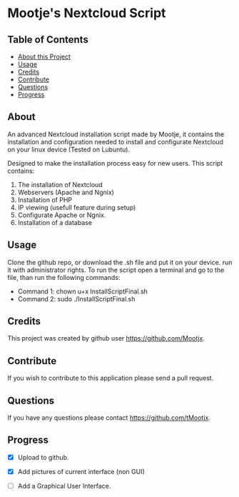 # Mootje's Nextcloud Script
## Table of Contents

* [About this Project](#About)
* [Usage](#Usage)
* [Credits](#Credits)
* [Contribute](#Contribute)
* [Questions](#Questions)
* [Progress](#Progress)

## About
An advanced Nextcloud installation script made by Mootje, 
it contains the installation and configuration needed to install and configurate Nextcloud on your linux device (Tested on Lubuntu).

Designed to make the installation process easy for new users. 
This script contains:

1. The installation of Nextcloud
2. Webservers (Apache and Ngnix)
3. Installation of PHP
4. IP viewing (usefull feature during setup)
5. Configurate Apache or Ngnix.
6. Installation of a database



## Usage 
Clone the github repo, or download the .sh file and put it on your device. run it with administrator rights.
To run the script open a terminal and go to the file, than run the following commands: 

- Command 1: chown u+x InstallScriptFinal.sh 
- Command 2: sudo ./InstallScriptFinal.sh


## Credits
This project was created by github user https://github.com/Mootjx.


## Contribute 
If you wish to contribute to this application please send a pull request. 


## Questions
If you have any questions please contact https://github.com/tMootjx.

## Progress

- [X] Upload to github.
- [X] Add pictures of current interface (non GUI)
- [ ] Add a Graphical User Interface.


